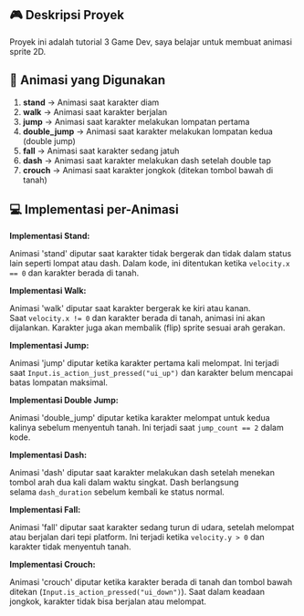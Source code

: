 ## 🎮 Deskripsi Proyek

Proyek ini adalah tutorial 3 Game Dev, saya belajar untuk membuat animasi sprite 2D.

## 📌 Animasi yang Digunakan

1. **stand** → Animasi saat karakter diam
2. **walk** → Animasi saat karakter berjalan
3. **jump** → Animasi saat karakter melakukan lompatan pertama
4. **double_jump** → Animasi saat karakter melakukan lompatan kedua (double jump)
5. **fall** → Animasi saat karakter sedang jatuh
6. **dash** → Animasi saat karakter melakukan dash setelah double tap
7. **crouch** → Animasi saat karakter jongkok (ditekan tombol bawah di tanah)

## 💻 Implementasi per-Animasi

**Implementasi Stand:**

Animasi 'stand' diputar saat karakter tidak bergerak dan tidak dalam status lain seperti lompat atau dash. Dalam kode, ini ditentukan ketika `velocity.x == 0` dan karakter berada di tanah.

**Implementasi Walk:**

Animasi 'walk' diputar saat karakter bergerak ke kiri atau kanan. Saat `velocity.x != 0` dan karakter berada di tanah, animasi ini akan dijalankan. Karakter juga akan membalik (flip) sprite sesuai arah gerakan.

**Implementasi Jump:**

Animasi 'jump' diputar ketika karakter pertama kali melompat. Ini terjadi saat `Input.is_action_just_pressed("ui_up")` dan karakter belum mencapai batas lompatan maksimal.

**Implementasi Double Jump:**

Animasi 'double_jump' diputar ketika karakter melompat untuk kedua kalinya sebelum menyentuh tanah. Ini terjadi saat `jump_count == 2` dalam kode.

**Implementasi Dash:**

Animasi 'dash' diputar saat karakter melakukan dash setelah menekan tombol arah dua kali dalam waktu singkat. Dash berlangsung selama `dash_duration` sebelum kembali ke status normal.

**Implementasi Fall:**

Animasi 'fall' diputar saat karakter sedang turun di udara, setelah melompat atau berjalan dari tepi platform. Ini terjadi ketika `velocity.y > 0` dan karakter tidak menyentuh tanah.

**Implementasi Crouch:**

Animasi 'crouch' diputar ketika karakter berada di tanah dan tombol bawah ditekan (`Input.is_action_pressed("ui_down")`). Saat dalam keadaan jongkok, karakter tidak bisa berjalan atau melompat.
